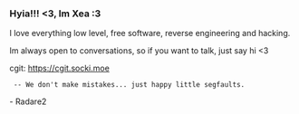 ### Hyia!!! <3, Im Xea :3

I love everything low level, free software, reverse engineering and hacking.

Im always open to conversations, so if you want to talk, just say hi <3

cgit: https://cgit.socki.moe
~~~
 -- We don't make mistakes... just happy little segfaults.
~~~
\- Radare2
